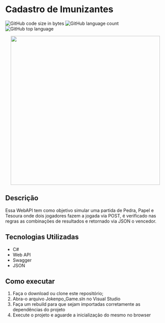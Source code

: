 # Cadastro de Imunizantes
![GitHub code size in bytes](https://img.shields.io/github/repo-size/lucassilva996/Jokenpo_Game)
![GitHub language count](https://img.shields.io/github/languages/count/lucassilva996/Jokenpo_Game)
![GitHub top language](https://img.shields.io/github/languages/top/lucassilva996/Jokenpo_Game)

<p align="center">
  <img width="470" src="assets/cad_imunizantes.png">
</p>

## Descrição
Essa WebAPI tem como objetivo simular uma partida de Pedra, Papel e Tesoura onde dois jogadores fazem a jogada via POST, é verificado nas regras as combinações de resultados e retornado via JSON o vencedor.

## Tecnologias Utilizadas
* C#
* Web API
* Swagger
* JSON

## Como executar
1. Faça o download ou clone este repositório;
2. Abra-o arquivo Jokenpo_Game.sln no Visual Studio
3. Faça um rebuild para que sejam importadas corretamente as dependências do projeto
4. Execute o projeto e aguarde a inicialização do mesmo no browser
